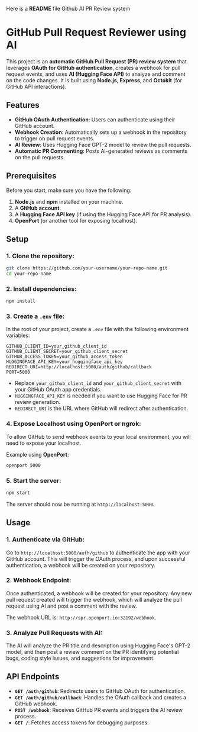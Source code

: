 Here is a **README** file Github AI PR Review system 

# GitHub Pull Request Reviewer using AI

This project is an **automatic GitHub Pull Request (PR) review system** that leverages **OAuth for GitHub authentication**, creates a webhook for pull request events, and uses **AI (Hugging Face API)** to analyze and comment on the code changes. It is built using **Node.js**, **Express**, and **Octokit** (for GitHub API interactions).

## Features

- **GitHub OAuth Authentication**: Users can authenticate using their GitHub account.
- **Webhook Creation**: Automatically sets up a webhook in the repository to trigger on pull request events.
- **AI Review**: Uses Hugging Face GPT-2 model to review the pull requests.
- **Automatic PR Commenting**: Posts AI-generated reviews as comments on the pull requests.

## Prerequisites

Before you start, make sure you have the following:

1. **Node.js** and **npm** installed on your machine.
2. A **GitHub account**.
3. A **Hugging Face API key** (if using the Hugging Face API for PR analysis).
4. **OpenPort** (or another tool for exposing localhost).

## Setup

### 1. Clone the repository:

```bash
git clone https://github.com/your-username/your-repo-name.git
cd your-repo-name
```

### 2. Install dependencies:

```bash
npm install
```

### 3. Create a `.env` file:

In the root of your project, create a `.env` file with the following environment variables:

```env
GITHUB_CLIENT_ID=your_github_client_id
GITHUB_CLIENT_SECRET=your_github_client_secret
GITHUB_ACCESS_TOKEN=your_github_access_token
HUGGINGFACE_API_KEY=your_huggingface_api_key
REDIRECT_URI=http://localhost:5000/auth/github/callback
PORT=5000
```

- Replace `your_github_client_id` and `your_github_client_secret` with your GitHub OAuth app credentials.
- `HUGGINGFACE_API_KEY` is needed if you want to use Hugging Face for PR review generation.
- `REDIRECT_URI` is the URL where GitHub will redirect after authentication.

### 4. Expose Localhost using OpenPort or ngrok:

To allow GitHub to send webhook events to your local environment, you will need to expose your localhost.

Example using **OpenPort**:

```bash
openport 5000
```

### 5. Start the server:

```bash
npm start
```

The server should now be running at `http://localhost:5000`.

## Usage

### 1. Authenticate via GitHub:

Go to `http://localhost:5000/auth/github` to authenticate the app with your GitHub account. This will trigger the OAuth process, and upon successful authentication, a webhook will be created on your repository.

### 2. Webhook Endpoint:

Once authenticated, a webhook will be created for your repository. Any new pull request created will trigger the webhook, which will analyze the pull request using AI and post a comment with the review.

The webhook URL is: `http://spr.openport.io:32192/webhook`.

### 3. Analyze Pull Requests with AI:

The AI will analyze the PR title and description using Hugging Face's GPT-2 model, and then post a review comment on the PR identifying potential bugs, coding style issues, and suggestions for improvement.

## API Endpoints

- **`GET /auth/github`**: Redirects users to GitHub OAuth for authentication.
- **`GET /auth/github/callback`**: Handles the OAuth callback and creates a GitHub webhook.
- **`POST /webhook`**: Receives GitHub PR events and triggers the AI review process.
- **`GET /`**: Fetches access tokens for debugging purposes.
